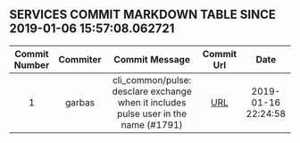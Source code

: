 ## SERVICES COMMIT MARKDOWN TABLE SINCE 2019-01-06 15:57:08.062721

| Commit Number | Commiter | Commit Message | Commit Url | Date | 
|:---:|:----:|:----------------------------------:|:------:|:----:| 
|1|garbas|cli_common/pulse: desclare exchange when it includes pulse user in the name (#1791)|[URL](https://github.com/mozilla/release-services/commit/9a1f48c56dd6e007a0131147a19c4a883a0f8a45)|2019-01-16 22:24:58


